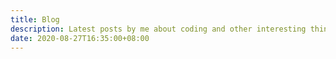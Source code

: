```yaml
---
title: Blog
description: Latest posts by me about coding and other interesting things.
date: 2020-08-27T16:35:00+08:00
---
```

